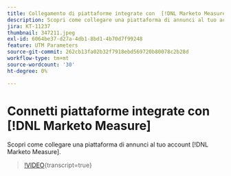 ```yaml
---
title: Collegamento di piattaforme integrate con  [!DNL Marketo Measure]
description: Scopri come collegare una piattaforma di annunci al tuo account [!DNL Marketo Measure] .
jira: KT-11237
thumbnail: 347211.jpeg
exl-id: 6064be37-d27a-4db1-8bd1-4b70d7f99248
feature: UTM Parameters
source-git-commit: 262cb13fa02b32f7918ebd569720b80078c2b28d
workflow-type: tm+mt
source-wordcount: '30'
ht-degree: 0%

---
```


# Connetti piattaforme integrate con [!DNL Marketo Measure]

Scopri come collegare una piattaforma di annunci al tuo account [!DNL Marketo Measure].

>[!VIDEO](https://video.tv.adobe.com/v/347211/?learn=on){transcript=true}
